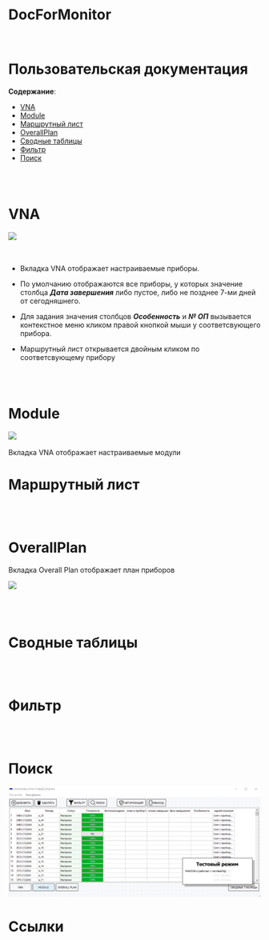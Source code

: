# DocForMonitor

<br>

# Пользовательская документация

**Содержание**:
* [VNA](#vna)
* [Module](#module)
* [Маршрутный лист](#маршрутный-лист)
* [OverallPlan](#overallplan)
* [Сводные таблицы](#сводные-таблицы)
* [Фильтр](#фильтр)
* [Поиск](#поиск)

<br><br> 

# VNA

![][png_vna]

<br> 

* Вкладка VNA отображает настраиваемые приборы.

* По умолчанию отображаются все приборы, у которых значение столбца **_Дата завершения_** либо пустое, либо не позднее 7-ми дней от сегодняшнего.

* Для задания значения столбцов **_Особенность_** и **_№ ОП_** вызывается контекстное меню кликом правой кнопкой мыши у соответсвующего прибора.

* Маршрутный лист открывается двойным кликом по соответсвующему прибору


<br><br> 

# Module

![][png_mod]

Вкладка VNA отображает настраиваемые модули

# Маршрутный лист

<br><br> 

# OverallPlan

Вкладка Overall Plan отображает план приборов


![][png_plan]

<br><br> 

# Сводные таблицы


<br><br> 

# Фильтр


<br><br> 

# Поиск

![Поиск][gif_search]


# Ссылки


[png_vna]:      png/vna.png
[png_mod]:      png/module.png
[png_plan]:     png/plan.png
[gif_search]:   gif/search.gif



<!-- 
[logo_preloader]: documentation_img/logo_preloader.png
[logo_init_mode]: documentation_img/logo_init_mode.png
[logo_init_wifi]: documentation_img/logo_init_wifi.png 
-->